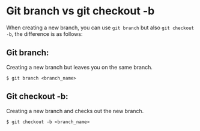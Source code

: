 # Git branch vs git checkout -b

When creating a new branch, you can use `git branch` but also `git checkout -b`, the difference is as follows:

## Git branch:
Creating a new branch but leaves you on the same branch.
```
$ git branch <branch_name>
```

## Git checkout -b:
Creating a new branch and checks out the new branch.
```
$ git checkout -b <branch_name> 
```